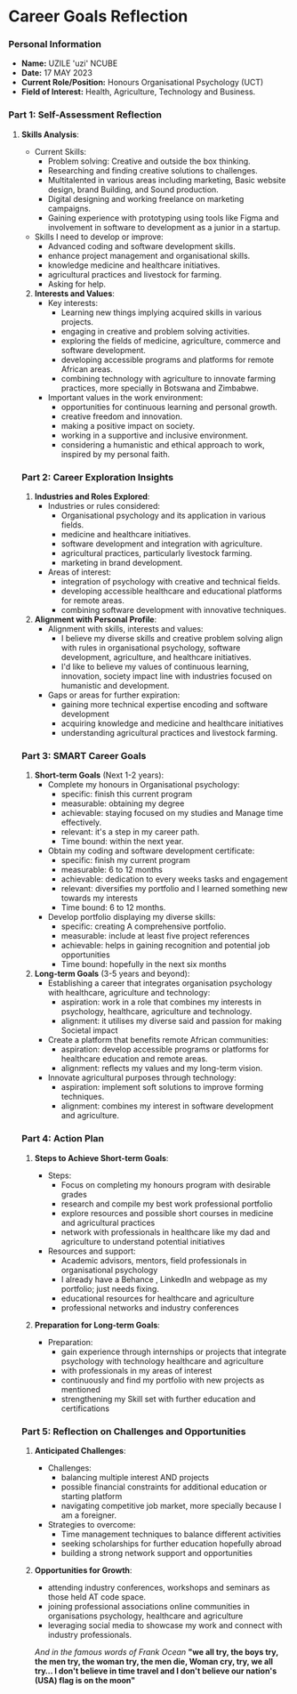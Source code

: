 
# Career Goals Reflection 

### Personal Information

- **Name:** UZILE 'uzi' NCUBE
- **Date:** 17 MAY 2023
- **Current Role/Position:** Honours Organisational Psychology (UCT)
- **Field of Interest:** Health, Agriculture, Technology and Business.

### Part 1: Self-Assessment Reflection

1. **Skills Analysis**:
    * Current Skills:
        * Problem solving: Creative and outside the box thinking.
        * Researching and finding creative solutions to challenges.
        *  Multitalented in various areas including marketing, Basic website design, brand Building, and Sound production.
        *  Digital designing and working freelance on marketing campaigns.
        *  Gaining experience with prototyping using tools like Figma and involvement in software to development as a junior in a startup.
    * Skills I need to develop or improve:
        * Advanced coding and software development skills.
        *  enhance project management and organisational skills.
        *  knowledge medicine and healthcare initiatives.
        *  agricultural practices and livestock for farming.
        *  Asking for help.
   2. **Interests and Values**:
        * Key interests:
           * Learning new things implying acquired skills in various projects. 
           * engaging in creative and problem solving activities.
           * exploring the fields of medicine, agriculture, commerce and software development.
           * developing accessible programs and platforms for remote African areas.
           * combining technology with agriculture to innovate farming practices, more specially in Botswana and Zimbabwe.
        * Important values in the work environment:
           * opportunities for continuous learning and personal growth.
           * creative freedom and innovation.
           * making a positive impact on society.
           * working in a supportive and inclusive environment.
           * considering a humanistic and ethical approach to work, inspired by my personal faith.
   ### Part 2: Career Exploration Insights
   
   1. **Industries and Roles Explored**:
      * Industries or rules considered:
           * Organisational psychology and its application in various fields.
           * medicine and healthcare initiatives.
           * software development and integration with agriculture.
           * agricultural practices, particularly livestock farming.
           * marketing in brand development.
      * Areas of interest:
           * integration of psychology with creative and technical fields.
           * developing accessible healthcare and educational platforms for remote areas.
           * combining software development with innovative techniques.
   2. **Alignment with Personal Profile**:
       * Alignment with skills, interests and values:
           * I believe my diverse skills and creative problem solving align with rules in organisational psychology, software development, agriculture, and healthcare initiatives.
           * I'd like to believe my values of continuous learning, innovation, society impact line with industries focused on humanistic and development.
       * Gaps or areas for further expiration:
           * gaining more technical expertise encoding and software development
           * acquiring knowledge and medicine and healthcare initiatives
           * understanding agricultural practices and livestock farming.
   
   ### Part 3: SMART Career Goals
   
   1. **Short-term Goals** (Next 1-2 years):
       * Complete my honours in Organisational psychology:
           * specific: finish this current program
           * measurable: obtaining my degree
           * achievable: staying focused on my studies and Manage time effectively.
           * relevant: it's a step in my career path.
           * Time bound: within the next year.
       * Obtain my coding and software development certificate:
           * specific: finish my current program
           * measurable: 6 to 12 months
           * achievable: dedication to every weeks tasks and engagement
           * relevant: diversifies my portfolio and I learned something new towards my interests
           * Time bound: 6 to 12 months.
       * Develop portfolio displaying my diverse skills:
           * specific: creating A comprehensive portfolio.
           * measurable: include at least five project references
           * achievable: helps in gaining recognition and potential job opportunities
           * Time bound: hopefully in the next six months 
   2. **Long-term Goals** (3-5 years and beyond):
      * Establishing a career that integrates organisation psychology with healthcare, agriculture and technology:
           * aspiration: work in a role that combines my interests in psychology, healthcare, agriculture and technology.
           * alignment: it utilises my diverse said and passion for making Societal impact
      *   Create a platform that benefits remote African communities:
           * aspiration: develop accessible programs or platforms for healthcare education and remote areas.
           * alignment: reflects my values and my long-term vision.
      *  Innovate agricultural purposes through technology:
           * aspiration: implement soft solutions to improve forming techniques.
           * alignment: combines my interest in software development and agriculture.
   
   ### Part 4: Action Plan
   
   1. **Steps to Achieve Short-term Goals**:
      * Steps:
           * Focus on completing my honours program with desirable grades
           * research and compile my best work professional portfolio
           * explore resources and possible short courses in medicine and agricultural practices
           * network with professionals in healthcare like my dad and agriculture to understand potential initiatives
      * Resources and support:
           * Academic advisors, mentors, field professionals in organisational psychology
           * I already have a Behance , LinkedIn and webpage as my portfolio; just needs fixing.
           * educational resources for healthcare and agriculture
           * professional networks and industry conferences
   
   2. **Preparation for Long-term Goals**:
       
      * Preparation:
           * gain experience through internships or projects that integrate psychology with technology healthcare and agriculture
           * with professionals in my areas of interest
           * continuously and find my portfolio with new projects as mentioned 
           * strengthening my Skill set with further education and certifications
   
   ### Part 5: Reflection on Challenges and Opportunities
   
   1. **Anticipated Challenges**:
      * Challenges:
           * balancing multiple interest AND projects
           * possible financial constraints for additional education or starting platform
           * navigating competitive job market, more specially because I am a foreigner.
      * Strategies to overcome:
           * Time management techniques to balance different activities
           * seeking scholarships for further education hopefully abroad
           * building a strong network support and opportunities
   
   2. **Opportunities for Growth**:
       
       * attending industry conferences, workshops and seminars as those held AT code space.
       * joining professional associations online communities in organisations psychology, healthcare and agriculture
       * leveraging social media to showcase my work and connect with industry professionals.
   
       *And in the famous words of Frank Ocean*
            **"we all try, the boys try, the men try, the woman try, the men die, Woman cry, try, we all try… I don't believe in time travel and I don't believe our nation's (USA) flag is on the moon"**
   